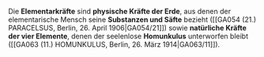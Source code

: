 
Die **Elementarkräfte** sind **physische Kräfte der Erde**, aus denen der elementarische Mensch seine **Substanzen und Säfte** bezieht ([[GA054 (21.) PARACELSUS, Berlin, 26. April 1906|GA054/21]]) sowie **natürliche Kräfte der vier Elemente**, denen der seelenlose **Homunkulus** unterworfen bleibt ([[GA063 (11.) HOMUNKULUS, Berlin, 26. März 1914|GA063/11]]).
